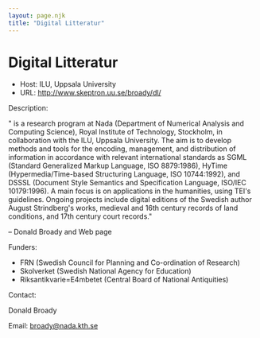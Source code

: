 ```yaml
---
layout: page.njk
title: "Digital Litteratur"
---
```

# Digital Litteratur








* Host: ILU, Uppsala University
* URL: <http://www.skeptron.uu.se/broady/dl/>



Description:


" is a research program at Nada (Department of Numerical Analysis and Computing Science),
 Royal Institute of Technology, Stockholm, in collaboration with the ILU, Uppsala University.
 The aim is to develop methods and tools for the encoding, management, and distribution
 of information in accordance with relevant international standards as SGML (Standard
 Generalized Markup Language, ISO 8879:1986), HyTime (Hypermedia/Time-based Structuring
 Language, ISO 10744:1992), and DSSSL (Document Style Semantics and Specification Language,
 ISO/IEC 10179:1996). A main focus is on applications in the humanities, using TEI's
 guidelines. Ongoing projects include digital editions of the Swedish author August
 Strindberg's works, medieval and 16th century records of land conditions, and 17th
 century court records."


– Donald Broady and Web page



Funders:


* FRN (Swedish Council for Planning and Co-ordination of Research)
* Skolverket (Swedish National Agency for Education)
* Riksantikvarie=E4mbetet (Central Board of National Antiquities)



Contact:



Donald Broady 


Email: [broady@nada.kth.se](mailto:broady@nada.kth.se)





